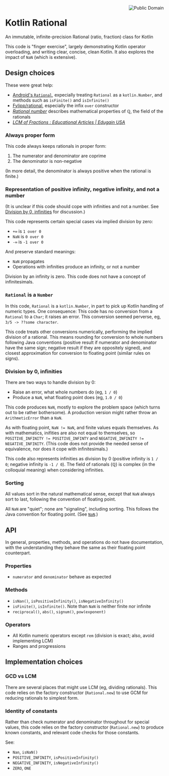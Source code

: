 <a href="LICENSE.md">
<img src="https://unlicense.org/pd-icon.png" alt="Public Domain" align="right"/>
</a>

# Kotlin Rational

An immutable, infinite-precision Rational (ratio, fraction) class for Kotlin

This code is "finger exercise", largely demonstrating Kotlin operator
overloading, and writing clear, concise, clean Kotlin.  It also explores the
impact of `NaN` (which is extensive).

## Design choices

These were great help:

- [Android's `Rational`](https://developer.android.com/reference/kotlin/android/util/Rational),
expecially treating `Rational` as a `kotlin.Number`, and methods such as
`isFinite()` and `isInfinite()`
- [Fylipp/rational](https://github.com/Fylipp/rational), especially the
infix `over` constructor
- [_Rational number_](https://en.wikipedia.org/wiki/Rational_number) describes
mathematical properties of ℚ, the field of the rationals
- [_LCM of Fractions : Educational Articles  | Edugain USA_](https://us.edugain.com/articles/6/LCM-of-Fractions/)

### Always proper form

This code always keeps rationals in proper form:

1. The numerator and denominator are coprime
2. The denominator is non-negative

(In more detail, the denominator is always positive when the rational is
finite.)

### Representation of positive infinity, negative infinity, and not a number

(It is unclear if this code should cope with infinities and not a number.  See
[Division by 0, infinities](#division-by-0-infinities) for discussion.)

This code represents certain special cases via implied division by zero:

* `+∞` is `1 over 0`
* `NaN` is `0 over 0`
* `-∞` is `-1 over 0`

And preserve standard meanings:

* `NaN` propagates
* Operations with infinities produce an infinity, or not a number

Division by an infinity is zero.  This code does not have a concept of
infinitesimals.

### `Rational` is a `Number`

In this code, `Rational` is a `kotlin.Number`, in part to pick up Kotlin
handling of numeric types.  One consequence: This code has no conversion from
a `Rational` to a `Char`; it raises an error.  This conversion seemed
perverse, eg, `3/5 -> ??some character`.

This code treats other conversions numerically, performing the implied
division of a rational.  This means rounding for conversion to whole numbers
following Java conventions (positive result if numerator and denominator
have the same sign; negative result if they are oppositely signed), and
closest approximation for conversion to floating point (similar rules on
signs).

### Division by 0, infinities

There are two ways to handle division by 0:

- Raise an error, what whole numbers do (eg, `1 / 0`)
- Produce a `NaN`, what floating point does (eg, `1.0 / 0`)

This code produces `NaN`, mostly to explore the problem space (which turns
out to be rather bothersome).  A production version might rather throw an
`ArithmeticError` than a `NaN`.

As with floating point, `NaN != NaN`, and finite values equals themselves.
As with mathematics, inifities are also not equal to themselves, so
`POSITIVE_INFINITY != POSITIVE_INFINTY` and
`NEGATIVE_INFINITY != NEGATIVE_INFINITY`.  (This code does not provide the
needed sense of equivalence, nor does it cope with infinitesimals.)

This code also represents infinities as division by 0 (positive infinity is
`1 / 0`; negative infinity is `-1 / 0`).  The field of rationals (ℚ) is
complex (in the colloquial meaning) when considering infinities.

### Sorting

All values sort in the natural mathematical sense, except that `NaN` always
sort to last, following the convention of floating point.

All `NaN` are "quiet"; none are "signaling", including sorting.  This follows
the Java convention for floating point.  (See
[`NaN`](https://en.wikipedia.org/wiki/NaN).)

## API

In general, properties, methods, and operations do not have documentation,
with the understanding they behave the same as their floating point
counterpart.

### Properties

- `numerator` and `denominator` behave as expected

### Methods

- `isNan()`, `isPositiveInfinity()`, `isNegativeInfinity()`
- `isFinite()`, `isInfinite()`.  Note than `NaN` is neither finite nor
infinite
- `reciprocal()`, `abs()`, `signum()`, `pow(exponent)`

### Operators

- All Kotlin numeric operators except `rem` (division is exact; also, avoid
implementing LCM)
- Ranges and progressions

## Implementation choices

### GCD vs LCM

There are several places that might use LCM (eg, dividing rationals).  This
code relies on the factory constructor (`Rational.new`) to use GCM for
reducing rationals to simplest form.

### Identity of constants

Rather than check numerator and denominator throughout for special values,
this code relies on the factory constructor (`Rational.new`) to produce known
constants, and relevant code checks for those constants.

See:

- `Nan`, `isNaN()`
- `POSITIVE_INFINITY`, `isPositiveInfinity()`
- `NEGATIVE_INFINITY`, `isNegativeInfinity()`
- `ZERO`, `ONE`
